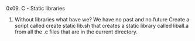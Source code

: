 0x09. C - Static libraries

1. Without libraries what have we? We have no past and no future Create a script called create static lib.sh that creates a static library called liball.a from all the .c files that are in the current directory. 

